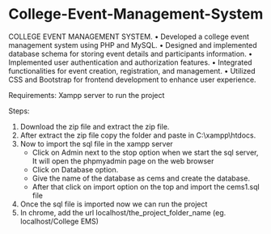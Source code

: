# College-Event-Management-System

COLLEGE EVENT MANAGEMENT SYSTEM. 
• Developed a college event management system using PHP and MySQL. 
• Designed and implemented database schema for storing event details and participants information. 
• Implemented user authentication and authorization features. 
• Integrated functionalities for event creation, registration, and management. 
• Utilized CSS and Bootstrap for frontend development to enhance user experience. 

Requirements:
Xampp server to run the project

Steps:
1. Download the zip file and extract the zip file.
2. After extract the zip file copy the folder and paste in C:\xampp\htdocs.
3. Now to import the sql file in the xampp server
   - Click on Admin next to the stop option when we start the sql server, It will open the phpmyadmin page on the web browser
   - Click on Database option.
   - Give the name of the database as cems and create the database.
   - After that click on import option on the top and import the cems1.sql file
4. Once the sql file is imported now we can run the project
5. In chrome, add the url localhost/the_project_folder_name (eg. localhost/College EMS)
